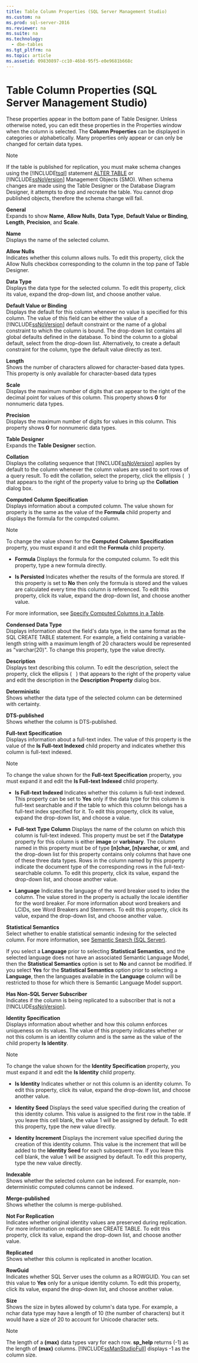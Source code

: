 ```yaml
---
title: Table Column Properties (SQL Server Management Studio)
ms.custom: na
ms.prod: sql-server-2016
ms.reviewer: na
ms.suite: na
ms.technology: 
  - dbe-tables
ms.tgt_pltfrm: na
ms.topic: article
ms.assetid: 09830897-cc10-46b8-95f5-e0e9681b668c
---
```

# Table Column Properties (SQL Server Management Studio)
  These properties appear in the bottom pane of Table Designer. Unless otherwise noted, you can edit these properties in the Properties window when the column is selected. The **Column Properties** can be displayed in categories or alphabetically. Many properties only appear or can only be changed for certain data types.  
  
> [!NOTE]  
>  If the table is published for replication, you must make schema changes using the [!INCLUDE[tsql](../../Token\Other/tsql_md.md)] statement [ALTER TABLE](../Topic/ALTER%20TABLE%20\(Transact-SQL\).md) or [!INCLUDE[ssNoVersion](../../Token\Other/ssNoVersion_md.md)] Management Objects \(SMO\). When schema changes are made using the Table Designer or the Database Diagram Designer, it attempts to drop and recreate the table. You cannot drop published objects, therefore the schema change will fail.  
  
 **General**  
 Expands to show **Name**, **Allow Nulls**, **Data Type**, **Default Value or Binding**, **Length**, **Precision**, and **Scale**.  
  
 **Name**  
 Displays the name of the selected column.  
  
 **Allow Nulls**  
 Indicates whether this column allows nulls. To edit this property, click the Allow Nulls checkbox corresponding to the column in the top pane of Table Designer.  
  
 **Data Type**  
 Displays the data type for the selected column. To edit this property, click its value, expand the drop\-down list, and choose another value.  
  
 **Default Value or Binding**  
 Displays the default for this column whenever no value is specified for this column. The value of this field can be either the value of a [!INCLUDE[ssNoVersion](../../Token\Other/ssNoVersion_md.md)] default constraint or the name of a global constraint to which the column is bound. The drop\-down list contains all global defaults defined in the database. To bind the column to a global default, select from the drop\-down list. Alternatively, to create a default constraint for the column, type the default value directly as text.  
  
 **Length**  
 Shows the number of characters allowed for character\-based data types. This property is only available for character\-based data types  
  
 **Scale**  
 Displays the maximum number of digits that can appear to the right of the decimal point for values of this column. This property shows **0** for nonnumeric data types.  
  
 **Precision**  
 Displays the maximum number of digits for values in this column. This property shows **0** for nonnumeric data types.  
  
 **Table Designer**  
 Expands the **Table Designer** section.  
  
 **Collation**  
 Displays the collating sequence that [!INCLUDE[ssNoVersion](../../Token\Other/ssNoVersion_md.md)] applies by default to the column whenever the column values are used to sort rows of a query result. To edit the collation, select the property, click the ellipsis \(   \) that appears to the right of the property value to bring up the **Collation** dialog box.  
  
 **Computed Column Specification**  
 Displays information about a computed column. The value shown for property is the same as the value of the **Formula** child property and displays the formula for the computed column.  
  
> [!NOTE]  
>  To change the value shown for the **Computed Column Specification** property, you must expand it and edit the **Formula** child property.  
  
-   **Formula** Displays the formula for the computed column. To edit this property, type a new formula directly.  
  
-   **Is Persisted** Indicates whether the results of the formula are stored. If this property is set to **No** then only the formula is stored and the values are calculated every time this column is referenced. To edit this property, click its value, expand the drop\-down list, and choose another value.  
  
 For more information, see [Specify Computed Columns in a Table](../../Topics\TopicNameContainA/Specify-Computed-Columns-in-a-Table.md).  
  
 **Condensed Data Type**  
 Displays information about the field's data type, in the same format as the SQL CREATE TABLE statement. For example, a field containing a variable\-length string with a maximum length of 20 characters would be represented as "varchar\(20\)". To change this property, type the value directly.  
  
 **Description**  
 Displays text describing this column. To edit the description, select the property, click the ellipsis \(   \) that appears to the right of the property value and edit the description in the **Description Property** dialog box.  
  
 **Deterministic**  
 Shows whether the data type of the selected column can be determined with certainty.  
  
 **DTS\-published**  
 Shows whether the column is DTS\-published.  
  
 **Full\-text Specification**  
 Displays information about a full\-text index. The value of this property is the value of the **Is Full\-text Indexed** child property and indicates whether this column is full\-text indexed.  
  
> [!NOTE]  
>  To change the value shown for the **Full\-text Specification** property, you must expand it and edit the **Is Full\-text Indexed** child property.  
  
-   **Is Full\-text Indexed** Indicates whether this column is full\-text indexed. This property can be set to **Yes** only if the data type for this column is full\-text searchable and if the table to which this column belongs has a full\-text index specified for it. To edit this property, click its value, expand the drop\-down list, and choose a value.  
  
-   **Full\-text Type Column** Displays the name of the column on which this column is full\-text indexed. This property must be set if the **Datatype** property for this column is either **image** or **varbinary**. The column named in this property must be of type **\[n\]char, \[n\]varchar,** or **xml**, and the drop\-down list for this property contains only columns that have one of these three data types. Rows in the column named by this property indicate the document type of the corresponding rows in the full\-text\-searchable column. To edit this property, click its value, expand the drop\-down list, and choose another value.  
  
-   **Language** Indicates the language of the word breaker used to index the column. The value stored in the property is actually the locale identifier for the word breaker. For more information about word breakers and LCIDs, see Word Breakers and Stemmers. To edit this property, click its value, expand the drop\-down list, and choose another value.  
  
 **Statistical Semantics**  
 Select whether to enable statistical semantic indexing for the selected column. For more information, see [Semantic Search &#40;SQL Server&#41;](../Topic/Semantic%20Search%20\(SQL%20Server\).md).  
  
 If you select a **Language** prior to selecting **Statistical Semantics**, and the selected language does not have an associated Semantic Language Model, then the **Statistical Semantics** option is set to **No** and cannot be modified. If you select **Yes** for the **Statistical Semantics** option prior to selecting a **Language**, then the languages available in the **Language** column will be restricted to those for which there is Semantic Language Model support.  
  
 **Has Non\-SQL Server Subscriber**  
 Indicates if the column is being replicated to a subscriber that is not a [!INCLUDE[ssNoVersion](../../Token\Other/ssNoVersion_md.md)].  
  
 **Identity Specification**  
 Displays information about whether and how this column enforces uniqueness on its values. The value of this property indicates whether or not this column is an identity column and is the same as the value of the child property **Is Identity**.  
  
> [!NOTE]  
>  To change the value shown for the **Identity Specification** property, you must expand it and edit the **Is Identity** child property.  
  
-   **Is Identity** Indicates whether or not this column is an identity column. To edit this property, click its value, expand the drop\-down list, and choose another value.  
  
-   **Identity Seed** Displays the seed value specified during the creation of this identity column. This value is assigned to the first row in the table. If you leave this cell blank, the value 1 will be assigned by default. To edit this property, type the new value directly.  
  
-   **Identity Increment** Displays the increment value specified during the creation of this identity column. This value is the increment that will be added to the **Identity Seed** for each subsequent row. If you leave this cell blank, the value 1 will be assigned by default. To edit this property, type the new value directly.  
  
 **Indexable**  
 Shows whether the selected column can be indexed. For example, non\-deterministic computed columns cannot be indexed.  
  
 **Merge\-published**  
 Shows whether the column is merge\-published.  
  
 **Not For Replication**  
 Indicates whether original identity values are preserved during replication. For more information on replication see CREATE TABLE. To edit this property, click its value, expand the drop\-down list, and choose another value.  
  
 **Replicated**  
 Shows whether this column is replicated in another location.  
  
 **RowGuid**  
 Indicates whether SQL Server uses the column as a ROWGUID. You can set this value to **Yes** only for a unique identity column. To edit this property, click its value, expand the drop\-down list, and choose another value.  
  
 **Size**  
 Shows the size in bytes allowed by column's data type. For example, a nchar data type may have a length of 10 \(the number of characters\) but it would have a size of 20 to account for Unicode character sets.  
  
> [!NOTE]  
>  The length of a **\(max\)** data types vary for each row. **sp\_help** returns \(\-1\) as the length of **\(max\)** columns. [!INCLUDE[ssManStudioFull](../../Token\Other/ssManStudioFull_md.md)] displays \-1 as the column size.  
  
  